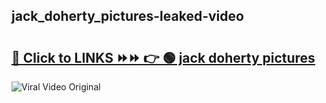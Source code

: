 
 ## jack_doherty_pictures-leaked-video 

# <h2><a href="https://clipsfans.com/jack_doherty_pictures&ref=git">🔗 Click to LINKS ⏩⏩ 👉 🟢 jack doherty pictures </a></h2>

<a href="https://clipsfans.com/jack_doherty_pictures&ref=git" rel="nofollow" data-target="animated-image.originalLink"><img src="https://i.ibb.co.com/xMMVF88/686577567.gif" alt="Viral Video Original" style="max-width: 100%; display: inline-block;" data-target="animated-image.originalImage"></a>
